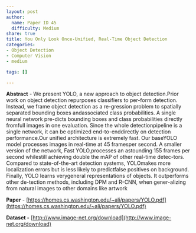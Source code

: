 ```yaml
---
layout: post
author:
  name: Paper ID 45
  difficulty: Medium
share: true
title: You Only Look Once-Unified, Real-Time Object Detection
categories:
- Object Detection
- Computer Vision
- medium

tags: []

---
```

**Abstract** - We present YOLO, a new approach to object detection.Prior work on object detection repurposes classifiers to per-form detection. Instead, we frame object detection as a re-gression problem to spatially separated bounding boxes andassociated class probabilities. A single neural network pre-dicts bounding boxes and class probabilities directly fromfull images in one evaluation. Since the whole detectionpipeline is a single network, it can be optimized end-to-enddirectly on detection performance.Our unified architecture is extremely fast. Our baseYOLO model processes images in real-time at 45 framesper second. A smaller version of the network, Fast YOLO,processes an astounding 155 frames per second whilestill achieving double the mAP of other real-time detec-tors. Compared to state-of-the-art detection systems, YOLOmakes more localization errors but is less likely to predictfalse positives on background. Finally, YOLO learns verygeneral representations of objects. It outperforms other de-tection methods, including DPM and R-CNN, when gener-alizing from natural images to other domains like artwork

**Paper** - [https://homes.cs.washington.edu/~ali/papers/YOLO.pdf](https://homes.cs.washington.edu/~ali/papers/YOLO.pdf)

**Dataset -** [http://www.image-net.org/download](http://www.image-net.org/download)
    